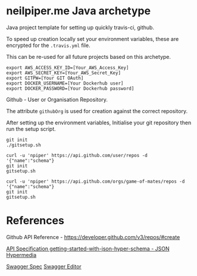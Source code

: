 # neilpiper.me Java archetype

Java project template for setting up quickly travis-ci, github.


To speed up creation locally set your environment variables, these are encrypted for the `.travis.yml` file.

This can be re-used for all future projects based on this archetype.

```
export AWS_ACCESS_KEY_ID=[Your_AWS_Access_Key]
export AWS_SECRET_KEY=[Your_AWS_Secret_Key]
export GITPW=[Your GIT OAuth]
export DOCKER_USERNAME=[Your Dockerhub user]
export DOCKER_PASSWORD=[Your Dockerhub password]
```


Github - User or Organisation Repository.

The attribute `githubOrg` is used for creation against the correct repository.


After setting up the environment variables, Initialise your git repository then run the setup script.

```
git init
./gitsetup.sh
```




```
curl -u 'npiper' https://api.github.com/user/repos -d '{"name":"schema"}
git init
gitsetup.sh	
```


```
curl -u 'npiper' https://api.github.com/orgs/game-of-mates/repos -d '{"name":"schema"}
git init
gitsetup.sh	
```

# References

Github API Reference - https://developer.github.com/v3/repos/#create

[API Specification getting-started-with-json-hyper-schema - JSON Hypermedia](https://apisyouwonthate.com/blog/getting-started-with-json-hyper-schema)

[Swagger Spec](https://docs.swagger.io/spec.html#434-items-object)
[Swagger Editor](https://editor.swagger.io/)
